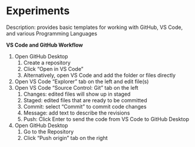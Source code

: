 # Experiments

Description: provides basic templates for working with GitHub, VS Code, and various Programming Languages

**VS Code and GitHub Workflow**
1. Open GitHub Desktop
    1. Create a repository
    2. Click “Open in VS Code”
    3. Alternatively, open VS Code and add the folder or files directly
2. Open VS Code “Explorer” tab on the left and edit file(s)
3. Open VS Code “Source Control: Git” tab on the left
    1. Changes: edited files will show up in staged
    2. Staged: edited files that are ready to be committed
    3. Commit: select “Commit” to commit code changes
    4. Message: add text to describe the revisions
    5. Push: Click Enter to send the code from VS Code to GitHub Desktop
4. Open GitHub Desktop
    1. Go to the Repository
    2. Click “Push origin” tab on the right
